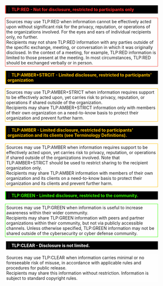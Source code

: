 <div style="background-color: #000;border-left: 3px solid #f44336;"><p style="padding: 5px">🚦 <strong style="color:#FF2B2B">TLP:RED - Not for disclosure, restricted to participants only</strong></p></div><p style="padding:3px;border:1px solid #f44336;background-color:#fefefe">Sources may use TLP:RED when information cannot be effectively acted upon without significant risk for the privacy, reputation, or operations of the organizations involved. For the eyes and ears of individual recipients only, no further.
<br>
Recipients may not share TLP:RED information with any parties outside of the specific exchange, meeting, or conversation in which it was originally disclosed. In the context of a meeting, for example, TLP:RED information is limited to those present at the meeting. In most circumstances, TLP:RED should be exchanged verbally or in person.</p>

<div style="background-color: #000;border-left: 3px solid #FFC000;"><p style="padding: 5px">🚦 <strong style="color:#FFC000">TLP:AMBER+STRCIT - Limited disclosure, restricted to participants’ organization</strong></p></div><p style="padding:3px;border:1px solid #FFC000;background-color:#fefefe">Sources may use TLP:AMBER+STRICT when information requires support to be effectively acted upon, yet carries risk to privacy, reputation, or operations if shared outside of the organization.
<br>
Recipients may share TLP:AMBER+STRICT information only with members of their own organization on a need-to-know basis to protect their organization and prevent further harm.
</p>

<div style="background-color: #000;border-left: 3px solid #FFC000;"><p style="padding: 5px">🚦 <strong style="color:#FFC000">TLP:AMBER - Limited disclosure, restricted to participants’ organization and its clients (see Terminology Definitions).</strong></p></div><p style="padding:3px;border:1px solid #FFC000;background-color:#fefefe">Sources may use TLP:AMBER when information requires support to be effectively acted upon, yet carries risk to privacy, reputation, or operations if shared outside of the organizations involved. Note that TLP:AMBER+STRICT should be used to restrict sharing to the recipient organization only.
<br>
Recipients may share TLP:AMBER information with members of their own organization and its clients on a need-to-know basis to protect their organization and its clients and prevent further harm.
</p>

<div style="background-color: #000;border-left: 3px solid #33FF00;"><p style="padding: 5px">🚦 <strong style="color:#33FF00">TLP:GREEN - Limited disclosure, restricted to the community.</strong></p></div><p style="padding:3px;border:1px solid #33FF00;background-color:#fefefe">Sources may use TLP:GREEN when information is useful to increase awareness within their wider community.
<br>
Recipients may share TLP:GREEN information with peers and partner organizations within their community, but not via publicly accessible channels. Unless otherwise specified, TLP:GREEN information may not be shared outside of the cybersecurity or cyber defense community.
</p>

<div style="background-color: #000;border-left: 3px solid #FFFFFF;"><p style="padding: 5px">🚦 <strong style="color:#FFFFFF">TLP:CLEAR - Disclosure is not limited.</strong></p></div><p style="padding:3px;border:1px solid #FFFFFF;background-color:#fefefe">
Sources may use TLP:CLEAR when information carries minimal or no foreseeable risk of misuse, in accordance with applicable rules and procedures for public release.
<br>
Recipients may share this information without restriction. Information is subject to standard copyright rules.
</p>